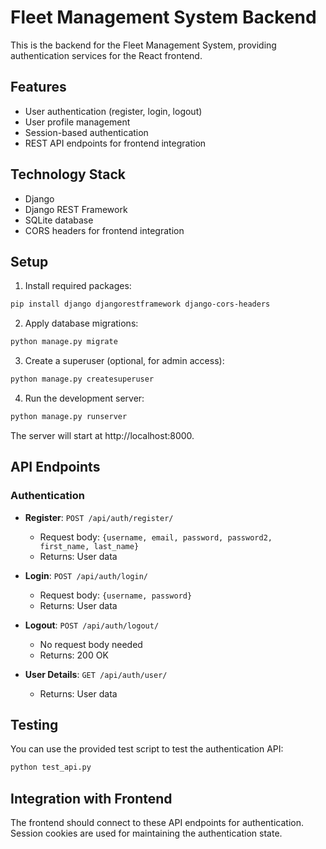 # Fleet Management System Backend

This is the backend for the Fleet Management System, providing authentication services for the React frontend.

## Features

- User authentication (register, login, logout)
- User profile management
- Session-based authentication
- REST API endpoints for frontend integration

## Technology Stack

- Django
- Django REST Framework
- SQLite database
- CORS headers for frontend integration

## Setup

1. Install required packages:

```bash
pip install django djangorestframework django-cors-headers
```

2. Apply database migrations:

```bash
python manage.py migrate
```

3. Create a superuser (optional, for admin access):

```bash
python manage.py createsuperuser
```

4. Run the development server:

```bash
python manage.py runserver
```

The server will start at http://localhost:8000.

## API Endpoints

### Authentication

- **Register**: `POST /api/auth/register/`
  - Request body: `{username, email, password, password2, first_name, last_name}`
  - Returns: User data

- **Login**: `POST /api/auth/login/`
  - Request body: `{username, password}`
  - Returns: User data

- **Logout**: `POST /api/auth/logout/`
  - No request body needed
  - Returns: 200 OK

- **User Details**: `GET /api/auth/user/`
  - Returns: User data

## Testing

You can use the provided test script to test the authentication API:

```bash
python test_api.py
```

## Integration with Frontend

The frontend should connect to these API endpoints for authentication. Session cookies are used for maintaining the authentication state. 